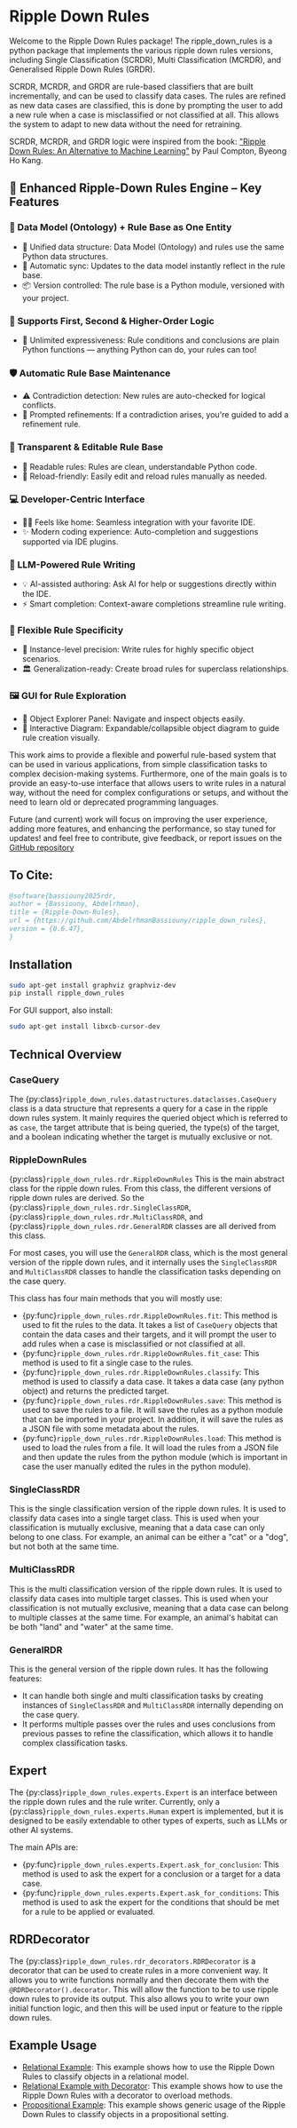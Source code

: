 # Ripple Down Rules


Welcome to the Ripple Down Rules package!
The ripple_down_rules is a python package that implements the various ripple down rules versions, including 
Single Classification (SCRDR), Multi Classification (MCRDR), and Generalised Ripple Down Rules (GRDR).

SCRDR, MCRDR, and GRDR are rule-based classifiers that are built incrementally, and can be used to classify data cases.
The rules are refined as new data cases are classified, this is done by prompting the user to add a new rule when a case
is misclassified or not classified at all. This allows the system to adapt to new data without the need for retraining.

SCRDR, MCRDR, and GRDR logic were inspired from the book: 
["Ripple Down Rules: An Alternative to Machine Learning"](https://www.taylorfrancis.com/books/mono/10.1201/9781003126157/ripple-rules-paul-compton-byeong-ho-kang) by Paul Compton, Byeong Ho Kang.


## 🚀 Enhanced Ripple-Down Rules Engine – Key Features

### 🧠 Data Model (Ontology) + Rule Base as One Entity
- 🧬 Unified data structure: Data Model (Ontology) and rules use the same Python data structures. 
- 🔄 Automatic sync: Updates to the data model instantly reflect in the rule base. 
- 📦 Version controlled: The rule base is a Python module, versioned with your project.

### 🔁 Supports First, Second & Higher-Order Logic
- 🧩 Unlimited expressiveness: Rule conditions and conclusions are plain Python functions — anything Python can do, your rules can too!

### 🛡️ Automatic Rule Base Maintenance 
- ⚠️ Contradiction detection: New rules are auto-checked for logical conflicts. 
- 🔧 Prompted refinements: If a contradiction arises, you're guided to add a refinement rule. 

### 📝 Transparent & Editable Rule Base
- 📖 Readable rules: Rules are clean, understandable Python code. 
- 🔄 Reload-friendly: Easily edit and reload rules manually as needed.

### 💻 Developer-Centric Interface
- 👨‍💻 Feels like home: Seamless integration with your favorite IDE.
- ✨ Modern coding experience: Auto-completion and suggestions supported via IDE plugins.

### 🤖 LLM-Powered Rule Writing
- 💡 AI-assisted authoring: Ask AI for help or suggestions directly within the IDE.
- ⚡ Smart completion: Context-aware completions streamline rule writing.

### 🎯 Flexible Rule Specificity
- 🧪 Instance-level precision: Write rules for highly specific object scenarios.
- 🏛️ Generalization-ready: Create broad rules for superclass relationships.

### 🖼️ GUI for Rule Exploration
- 🧭 Object Explorer Panel: Navigate and inspect objects easily.
- 🧯 Interactive Diagram: Expandable/collapsible object diagram to guide rule creation visually.

This work aims to provide a flexible and powerful rule-based system that can be used in various applications,
from simple classification tasks to complex decision-making systems. Furthermore, one of the main goals is to
provide an easy-to-use interface that allows users to write rules in a natural way, without the need for
complex configurations or setups, and without the need to learn old or deprecated programming languages.

Future (and current) work will focus on improving the user experience, adding more features, and enhancing the
performance, so stay tuned for updates! and feel free to contribute, give feedback, or report issues on the
[GitHub repository](https://github.com/AbdelrhmanBassiouny/ripple_down_rules/issues)

## To Cite:

```bib
@software{bassiouny2025rdr,
author = {Bassiouny, Abdelrhman},
title = {Ripple-Down-Rules},
url = {https://github.com/AbdelrhmanBassiouny/ripple_down_rules},
version = {0.6.47},
}
```

## Installation
```bash
sudo apt-get install graphviz graphviz-dev
pip install ripple_down_rules
```
For GUI support, also install:

```bash
sudo apt-get install libxcb-cursor-dev
```

## Technical Overview

### CaseQuery

The {py:class}`ripple_down_rules.datastructures.dataclasses.CaseQuery` class is a data structure that represents a query for a case in the ripple down rules system.
It mainly requires the queried object which is referred to as `case`, the target attribute that is being queried, the type(s) of the target, and a boolean indicating whether the target is mutually exclusive or not.

### RippleDownRules

{py:class}`ripple_down_rules.rdr.RippleDownRules` This is the main abstract class for the ripple down rules. From this class, the different versions of
ripple down rules are derived. So the {py:class}`ripple_down_rules.rdr.SingleClassRDR`, {py:class}`ripple_down_rules.rdr.MultiClassRDR`, and {py:class}`ripple_down_rules.rdr.GeneralRDR` classes
are all derived from this class.

For most cases, you will use the `GeneralRDR` class, which is the most general version of the ripple down rules, 
and it internally uses the `SingleClassRDR` and `MultiClassRDR` classes to handle the classification tasks depending
on the case query.

This class has four main methods that you will mostly use:

- {py:func}`ripple_down_rules.rdr.RippleDownRules.fit`: This method is used to fit the rules to the data. It takes a list of `CaseQuery` objects that contain the
  data cases and their targets, and it will prompt the user to add rules when a case is misclassified or not classified at all.
- {py:func}`ripple_down_rules.rdr.RippleDownRules.fit_case`: This method is used to fit a single case to the rules.
- {py:func}`ripple_down_rules.rdr.RippleDownRules.classify`: This method is used to classify a data case. It takes a data case (any python object) and returns the
predicted target.
- {py:func}`ripple_down_rules.rdr.RippleDownRules.save`: This method is used to save the rules to a file. It will save the rules as a python module that can be imported
  in your project. In addition, it will save the rules as a JSON file with some metadata about the rules.
- {py:func}`ripple_down_rules.rdr.RippleDownRules.load`: This method is used to load the rules from a file. It will load the rules from a JSON file and then update the
  rules from the python module (which is important in case the user manually edited the rules in the python module).

### SingleClassRDR
This is the single classification version of the ripple down rules. It is used to classify data cases into a single
target class. This is used when your classification is mutually exclusive, meaning that a data case can only belong
to one class. For example, an animal can be either a "cat" or a "dog", but not both at the same time.

### MultiClassRDR
This is the multi classification version of the ripple down rules. It is used to classify data cases into multiple
target classes. This is used when your classification is not mutually exclusive, meaning that a data case can belong
to multiple classes at the same time. For example, an animal's habitat can be both "land" and "water" at the same time.

### GeneralRDR
This is the general version of the ripple down rules. It has the following features:
- It can handle both single and multi classification tasks by creating instances of `SingleClassRDR` and `MultiClassRDR`
  internally depending on the case query.
- It performs multiple passes over the rules and uses conclusions from previous passes to refine the classification,
    which allows it to handle complex classification tasks.

## Expert

The {py:class}`ripple_down_rules.experts.Expert` is an interface between the ripple down rules and the rule writer. Currently, only a {py:class}`ripple_down_rules.experts.Human` expert is
implemented, but it is designed to be easily extendable to other types of experts, such as LLMs or other AI systems.

The main APIs are:

- {py:func}`ripple_down_rules.experts.Expert.ask_for_conclusion`: This method is used to ask the expert for a conclusion or a target for a data case.
- {py:func}`ripple_down_rules.experts.Expert.ask_for_conditions`: This method is used to ask the expert for the conditions that should be met for a rule to be
applied or evaluated.

## RDRDecorator

The {py:class}`ripple_down_rules.rdr_decorators.RDRDecorator` is a decorator that can be used to create rules in a more convenient way. It allows you to write 
functions normally and then decorate them with the `@RDRDecorator().decorator`. This will allow the function to be
to use ripple down rules to provide its output. This also allows you to write your own initial function logic, and then
this will be used input or feature to the ripple down rules.


## Example Usage

- [Relational Example](relational_example_tutorial.md): This example shows how to use the Ripple Down Rules to classify objects in a relational model.
- [Relational Example with Decorator](relational_example_with_decorator_tutorial.md): This example shows how to use the Ripple Down Rules with a decorator to overload methods.
- [Propositional Example](propositional_example_tutorial.md): This example shows generic usage of the Ripple Down Rules to classify objects in a propositional setting.